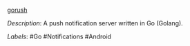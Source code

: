 [gorush](https://github.com/appleboy/gorush)

*Description*: A push notification server written in Go (Golang).

*Labels*: #Go #Notifications #Android
